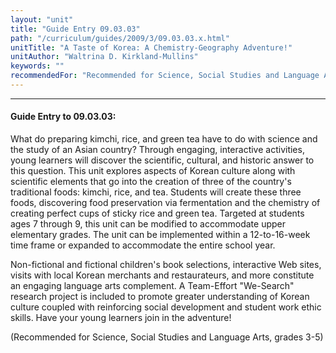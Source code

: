 ```yaml
---
layout: "unit"
title: "Guide Entry 09.03.03"
path: "/curriculum/guides/2009/3/09.03.03.x.html"
unitTitle: "A Taste of Korea: A Chemistry-Geography Adventure!"
unitAuthor: "Waltrina D. Kirkland-Mullins"
keywords: ""
recommendedFor: "Recommended for Science, Social Studies and Language Arts, grades 3-5"
---
```

<body>
<hr/>
 <h4>
  Guide Entry to 09.03.03:
 </h4>
 What do preparing kimchi, rice, and green tea have to do with science and the study of an Asian country?  Through engaging, interactive activities, young learners will discover the scientific, cultural, and historic answer to this question.  This unit explores aspects of Korean culture along with scientific elements that go into the creation of three of the country's traditional foods: kimchi, rice, and tea.  Students will create these three foods, discovering food preservation via fermentation and the chemistry of creating perfect cups of sticky rice and green tea.   Targeted at students ages 7 through 9, this unit can be modified to accommodate upper elementary grades.  The unit can be implemented within a 12-to-16-week time frame or expanded to accommodate the entire school year.
<p>
  Non-fictional and fictional children's book selections, interactive Web sites, visits with local Korean merchants and restaurateurs, and more constitute an engaging language arts complement. A Team-Effort "We-Search" research project is included to promote greater understanding of Korean culture coupled with reinforcing social development and student work ethic skills.  Have your young learners join in the adventure!
 </p>
<p>
  (Recommended for Science, Social Studies and Language Arts, grades 3-5)
 </p>








</body>